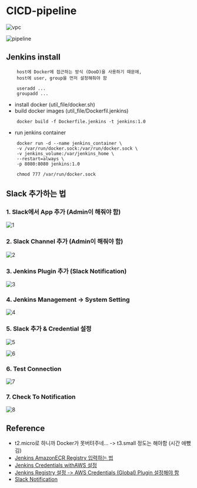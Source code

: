 # CICD-pipeline

![vpc](./public/vpc.png)

![pipeline](./public/cicd-pipeline.png)

## Jenkins install

```
    host에 Docker에 접근하는 방식 (DooD)을 사용하기 때문에,
    host에 user, group을 먼저 설정해줘야 함

    useradd ...
    groupadd ...
```

- install docker (util_file/docker.sh)
- build docker images (util_file/Dockerfil.jenkins)

```
    docker build -f Dockerfile.jenkins -t jenkins:1.0
```

- run jenkins container

```
    docker run -d --name jenkins_container \
    -v /var/run/docker.sock:/var/run/docker.sock \
    -v jenkins_volume:/var/jenkins_home \
    --restart=always \
    -p 8080:8080 jenkins:1.0

    chmod 777 /var/run/docker.sock
```

## Slack 추가하는 법

### 1. Slack에서 App 추가 (Admin이 해줘야 함)

![1](./public/1.png)

### 2. Slack Channel 추가 (Admin이 해줘야 함)

![2](./public/2.png)

### 3. Jenkins Plugin 추가 (Slack Notification)

![3](./public/3.png)

### 4. Jenkins Management -> System Setting

![4](./public/4.png)

### 5. Slack 추가 & Credential 설정

![5](./public/5.png)

![6](./public/6.png)

### 6. Test Connection

![7](./public/7.png)

### 7. Check To Notification

![8](./public/8.png)

## Reference

- t2.micro로 하니까 Docker가 못버텨주네... -> t3.small 정도는 해야함 (시간 애뺐김)
- <a href="https://plugins.jenkins.io/amazon-ecr/">Jenkins AmazonECR Registry 입력하는 법</a>
- <a href="https://tech.cloud.nongshim.co.kr/2021/08/30/hands-on-ci-cd-jenkins-pipeline%EC%9D%84-%EC%9D%B4%EC%9A%A9%ED%95%9C-ecs-%EB%B0%B0%ED%8F%AC/">Jenkins Credentials withAWS 설정</a>
- <a href="https://teichae.tistory.com/entry/Jenkins-Pipeline%EC%9D%84-%EC%9D%B4%EC%9A%A9%ED%95%9C-Docker-Image%EB%A5%BC-ECR%EB%A1%9C-Push">Jenkins Registry 설정 -> AWS Credentials (Global) Plugin 설정해야 함</a>
- <a href="https://plugins.jenkins.io/slack/"> Slack Notification </a>

